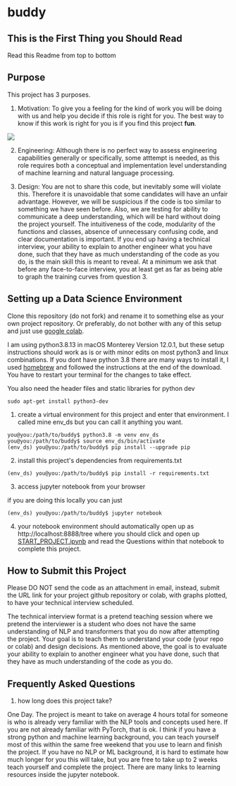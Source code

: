 # buddy

## This is the First Thing you Should Read

Read this Readme from top to bottom

## Purpose

This project has 3 purposes.

1. Motivation: To give you a feeling for the kind of work you will be doing with us and help you decide if this role is right for you. The best way to know if this work is right for you is if you find this project **fun**. 

<img src="https://www.care.coach/uploads/9/8/5/0/9850803/published/final-care-coach-0970.jpg">

2. Engineering: Although there is no perfect way to assess engineering capabilities generally or specifically, some atttempt is needed, as this role requires both a conceptual and implementation level understanding of machine learning and natural language processing. 

3. Design: You are not to share this code, but inevitably some will violate this. Therefore it is unavoidable that some candidates will have an unfair advantage. However, we will be suspicious if the code is too similar to something we have seen before. Also, we are testing for ability to communicate a deep understanding, which will be hard without doing the project yourself. The intuitiveness of the code, modularity of the functions and classes, absence of unnecessary confusing code, and clear documentation is important. If you end up having a technical interview, your ability to explain to another engineer what you have done, such that they have as much understanding of the code as you do, is the main skill this is meant to reveal. At a minimum we ask that before any face-to-face interview, you at least get as far as being able to graph the training curves from question 3. 

## Setting up a Data Science Environment

Clone this repository (do not fork) and rename it to something else as your own project repository. Or preferably, do not bother with any of this setup and just use [google colab](https://colab.research.google.com/). 

I am using python3.8.13 in macOS Monterey Version 12.0.1, but these setup instructions should work as is or with minor edits on most python3 and linux combinations. If you dont have python 3.8 there are many ways to install it, I used [homebrew](https://formulae.brew.sh/formula/python@3.8) and followed the instructions at the end of the download. You have to restart your terminal for the changes to take effect. 

You also need the header files and static libraries for python dev

`sudo apt-get install python3-dev`

1. create a virtual environment for this project and enter that environment. I called mine env_ds but you can call it anything you want. 

```
you@you:/path/to/buddy$ python3.8 -m venv env_ds
you@you:/path/to/buddy$ source env_ds/bin/activate
(env_ds) you@you:/path/to/buddy$ pip install --upgrade pip
```

2. install this project's dependencies from requirements.txt

```
(env_ds) you@you:/path/to/buddy$ pip install -r requirements.txt
```

3. access jupyter notebook from your browser

if you are doing this locally you can just

```
(env_ds) you@you:/path/to/buddy$ jupyter notebook
```

4. your notebook environment should automatically open up as http://localhost:8888/tree where you should click and open up [START_PROJECT.ipynb](START_PROJECT.ipynb) and read the Questions within that notebook to complete this project. 

## How to Submit this Project

Please DO NOT send the code as an attachment in email, instead, submit the URL link for your project github repository or colab, with graphs plotted, to have your technical interview scheduled.

The technical interview format is a pretend teaching session where we pretend the interviewer is a student who does not have the same understanding of NLP and transformers that you do now after attempting the project. Your goal is to teach them to understand your code (your repo or colab) and design decisions. As mentioned above, the goal is to evaluate your ability to explain to another engineer what you have done, such that they have as much understanding of the code as you do.

## Frequently Asked Questions

1. how long does this project take? 

One Day. The project is meant to take on average 4 hours total for someone is who is already very familiar with the NLP tools and concepts used here. If you are not already familiar with PyTorch, that is ok. I think if you have a strong python and machine learning background, you can teach yourself most of this within the same free weekend that you use to learn and finish the project. If you have no NLP or ML background, it is hard to estimate how much longer for you this will take, but you are free to take up to 2 weeks teach yourself and complete the project. There are many links to learning resources inside the jupyter notebook.
